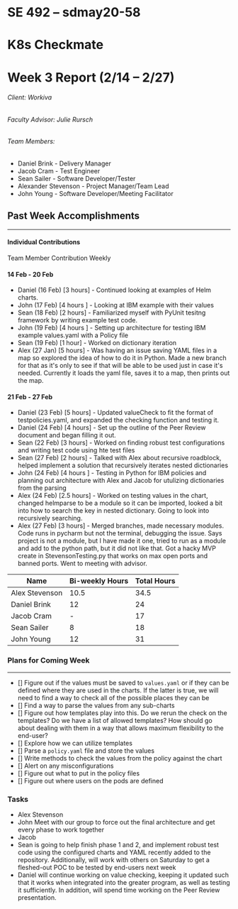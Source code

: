 ﻿# SE 492 – sdmay20-58
# K8s Checkmate
# Week 3 Report (2/14 – 2/27)
###### Client: Workiva
###### Faculty Advisor: Julie Rursch
###### Team Members:
- Daniel Brink - Delivery Manager
- Jacob Cram - Test Engineer
- Sean Sailer - Software Developer/Tester
- Alexander Stevenson - Project Manager/Team Lead
- John Young - Software Developer/Meeting Facilitator


## Past Week Accomplishments
---
#### Individual Contributions
Team Member Contribution Weekly


#### 14 Feb - 20 Feb
- Daniel (16 Feb) [3 hours] - Continued looking at examples of Helm charts.
- John (17 Feb) [4 hours ] - Looking at IBM example with their values
- Sean (18 Feb) [2 hours] - Familiarized myself with PyUnit tesitng framework by writing example test code.
- John (19 Feb) [4 hours ] - Setting up architecture for testing IBM example values.yaml with a Policy file
- Sean (19 Feb) [1 hour] - Worked on dictionary iteration
- Alex (27 Jan) [5 hours] - Was having an issue saving YAML files in a map so explored the idea of how to do it in Python. Made a new branch for that as it's only to see if that will be able to be used just in case it's needed. Currently it loads the yaml file, saves it to a map, then prints out the map.





#### 21 Feb - 27 Feb
- Daniel (23 Feb) [5 hours] - Updated valueCheck to fit the format of testpolicies.yaml, and expanded the checking function and testing it.
- Daniel (24 Feb) [4 hours] - Set up the outline of the Peer Review document and began filling it out.
- Sean (22 Feb) [3 hours] - Worked on finding robust test configurations and writing test code using hte test files
- Sean (27 Feb) [2 hours] - Talked with Alex about recursive roadblock, helped implement a solution that recursively iterates nested dictionaries
- John (24 Feb) [4 hours ] - Testing in Python for IBM policies and planning out architecture with Alex and Jacob for utulizing dictionaries from the parsing
- Alex (24 Feb) [2.5 hours] - Worked on testing values in the chart, changed helmparse to be a module so it can be imported, looked a bit into how to search the key in nested dictionary. Going to look into recursively searching.
- Alex (27 Feb) [3 hours] - Merged branches, made necessary modules. Code runs in pycharm but not the terminal, debugging the issue. Says project is not a module, but I have made it one, tried to run as a module and add to the python path, but it did not like that. Got a hacky MVP create in StevensonTesting.py that works on max open ports and banned ports. Went to meeting with advisor.



| Name  | Bi-weekly Hours | Total Hours  |
|---|---|---|
| Alex Stevenson  | 10.5  | 34.5  |
| Daniel Brink  | 12  | 24  |
| Jacob Cram  | -  |  17 |
| Sean Sailer  | 8  | 18  |
| John Young  | 12  | 31 |


### Plans for Coming Week
---
- [] Figure out if the values must be saved to `values.yaml` or if they can be defined where they are used in the charts. If the latter is true, we will need to find a way to check all of the possible places they can be
- [] Find a way to parse the values from any sub-charts
- [] Figure out how templates play into this. Do we rerun the check on the templates? Do we have a list of allowed templates? How should go about dealing with them in a way that allows maximum flexibility to the end-user?
- [] Explore how we can utilize templates
- [] Parse a `policy.yaml` file and store the values
- [] Write methods to check the values from the policy against the chart
- [] Alert on any misconfigurations
- [] Figure out what to put in the policy files
- [] Figure out where users on the pods are defined

### Tasks 

- Alex Stevenson 
- John Meet with our group to force out the final architecture and get every phase to work together
- Jacob 
- Sean is going to help finish phase 1 and 2, and implement robust test code using the configured charts and YAML recently added to the repository. Additionally, will work with others on Saturday to get a fleshed-out POC to be tested by end-users next week 
- Daniel will continue working on value checking, keeping it updated such that it works when integrated into the greater program, as well as testing it sufficiently.  In addition, will spend time working on the Peer Review presentation.

